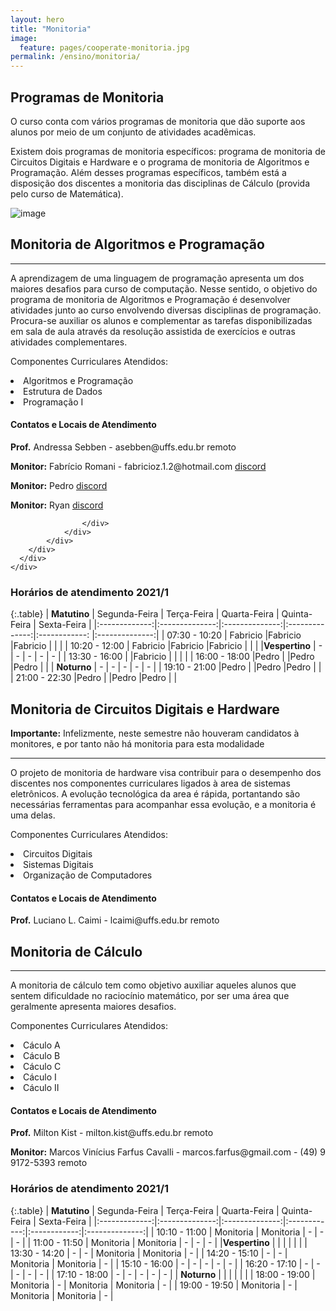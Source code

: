 ```yaml
---
layout: hero
title: "Monitoria"
image:
  feature: pages/cooperate-monitoria.jpg
permalink: /ensino/monitoria/
---
```


<section class="fdb-block">
  <div class="container">
    <div class="row align-items-center pt-2 pt-lg-5">
      <div class="col-12 col-md-8 col-lg-7">
        <h2>Programas de Monitoria</h2>
        <p class="lead">O curso conta com vários programas de monitoria que dão suporte aos alunos por meio de um conjunto de atividades acadêmicas.</p>
        <p>Existem dois programas de monitoria específicos: programa de monitoria de Circuitos Digitais e Hardware e o programa de monitoria de Algoritmos e Programação. Além desses programas específicos, também está a disposição dos discentes a monitoria das disciplinas de Cálculo (provida pelo curso de Matemática).</p>
      </div>
      <div class="col-8 col-md-4 m-auto m-md-0 ml-md-auto pt-5">
        <p><img alt="image" class="img-fluid" src="../../images/illustrations/teaching.svg"></p>
      </div>
    </div>
  </div>
</section>

<section class="mt-2 mb-5">
  <div class="container">
    <div class="row justify-content-center">
      <div class="col-12 text-left">
        <h2>Monitoria de Algoritmos e Programação</h2>
        <hr/>
        <p>
            A aprendizagem de uma linguagem de programação apresenta um dos maiores 
            desafios para curso de computação. Nesse sentido, o objetivo do programa 
            de monitoria de Algoritmos e Programação é desenvolver atividades junto 
            ao curso envolvendo diversas disciplinas de programação. Procura-se
            auxiliar os alunos e complementar as tarefas disponibilizadas em sala
            de aula através da resolução assistida de exercícios e outras atividades complementares.
        </p>
        <p>Componentes Curriculares Atendidos:</p>
        <li>Algoritmos e Programação</li>
        <li>Estrutura de Dados</li>
        <li>Programação I</li>
        <div class="card mt-5">
            <div class="card-header">
                <h4>Contatos e Locais de Atendimento</h4>
            </div>
            <div class="card-body">
                <div class="row text-left">
                    <div class="col-12">
                        <p>
                            <b>Prof.</b> Andressa Sebben - asebben@uffs.edu.br
                            <span class="badge bg-red-500 text-light">remoto</span>
                        </p>
                        <p>
                            <b>Monitor:</b> Fabrício Romani - fabricioz.1.2@hotmail.com
                            <span class="badge bg-indigo-500">
                                <a
                                    href="https://discord.gg/knABxNp"
                                    class="text-indigo-50 hover:text-indigo-50"
                                >
                                    discord
                                </a>
                            </span>
                        </p>
                        <p>
                            <b>Monitor:</b> Pedro
                            <span class="badge bg-indigo-500">
                                <a
                                    href="https://discord.gg/knABxNp"
                                    class="text-indigo-50 hover:text-indigo-50"
                                >
                                    discord
                                </a>
                            </span>
                        </p>
                        <p>
                            <b>Monitor:</b> Ryan
                            <span class="badge bg-indigo-500">
                                <a
                                    href="https://discord.gg/knABxNp"
                                    class="text-indigo-50 hover:text-indigo-50"
                                >
                                    discord
                                </a>
                            </span>
                        </p>
                     
                    </div>
                </div> 
            </div> 
        </div>
      </div>
    </div>
  </div>
</section>

<h3>Horários de atendimento 2021/1</h3>

{:.table}
|  **Matutino** |  Segunda-Feira |   Terça-Feira  | Quarta-Feira   | Quinta-Feira   |   Sexta-Feira  |
|:-------------:|:--------------:|:--------------:|:--------------:|:------------:  |:--------------:|
| 07:30 - 10:20 | Fabricio       |Fabricio        |Fabricio        |                |                |
| 10:20 - 12:00 | Fabricio       |Fabricio        |Fabricio        |                |                |
|**Vespertino** |       -        |       -        |       -        |       -        |        -       |
| 13:30 - 16:00 |                |Fabricio        |                |                |                |
| 16:00 - 18:00 |Pedro           |                |Pedro           |Pedro           |                |
| **Noturno**   |     -          |        -       |       -        |       -        |       -        |
| 19:10 - 21:00 |Pedro           |                |Pedro           |Pedro           |                |
| 21:00 - 22:30 |Pedro           |                |Pedro           |Pedro           |                |


<section class="mt-4 mb-4">
  <div class="container">
    <div class="row justify-content-center">
      <div class="col-12 text-left">
        <h2>Monitoria de Circuitos Digitais e Hardware</h2>
        <div class="alert text-danger border-danger" role="alert">
            <b>Importante:</b> Infelizmente, neste semestre não houveram candidatos à monitores, e por tanto não há monitoria para esta modalidade
        </div>
        <hr/>
        <p>
            O projeto de monitoria de hardware visa contribuir para o desempenho dos discentes nos componentes curriculares ligados à area de sistemas eletrônicos. A evolução tecnológica da area é rápida, portantando são necessárias ferramentas para acompanhar essa evolução, e a monitoria é uma delas.
        </p>
        <p>Componentes Curriculares Atendidos:</p>
        <li>Circuitos Digitais</li>
        <li>Sistemas Digitais</li>
        <li>Organização de Computadores</li>
        <div class="card mt-4">
            <div class="card-header">
                <h4>Contatos e Locais de Atendimento</h4>
            </div>
            <div class="card-body">
                <div class="row text-left">
                    <div class="col-12">
                        <p>
                            <b>Prof.</b> Luciano L. Caimi - lcaimi@uffs.edu.br
                            <span class="badge bg-red-500 text-light">remoto</span>
                        </p>
                    </div>
                </div> 
            </div> 
        </div>
      </div>
    </div>
  </div>
</section>

<!-- <h3>Horários de atendimento 2021/1</h3> -->


<section class="mt-4 mb-4">
  <div class="container">
    <div class="row justify-content-center">
      <div class="col-12 text-left">
        <h2>Monitoria de Cálculo</h2>
        <hr/>
        <p>
            A monitoria de cálculo tem como objetivo auxiliar aqueles alunos que sentem dificuldade no raciocínio matemático, por ser uma área que geralmente apresenta maiores desafios. 
            <!-- O programa tem a modalidade online, onde o aluno pode enviar suas duvidas para o monitor atráves das redes sociais e ter um atendimento mais rápido. -->
        </p>
        <p>Componentes Curriculares Atendidos:</p>
        <li>Cáculo A</li>
        <li>Cáculo B</li>
        <li>Cáculo C</li>
        <li>Cáculo I</li>
        <li>Cáculo II</li>
        <div class="card mt-4">
            <div class="card-header">
                <h4>Contatos e Locais de Atendimento</h4>
            </div>
            <div class="card-body">
                <div class="row text-left">
                    <div class="col-12">
                        <p>
                            <b>Prof.</b> Milton Kist - milton.kist@uffs.edu.br
                            <span class="badge bg-red-500 text-light">remoto</span>
                        </p>
                        <p>
                            <b>Monitor:</b> Marcos Vinícius Farfus Cavalli - marcos.farfus@gmail.com - (49) 9 9172-5393
                            <span class="badge bg-red-500 text-light">remoto</span>
                        </p>
                    </div>
                </div> 
            </div> 
        </div>
      </div>
    </div>
  </div>
</section>

<h3>Horários de atendimento 2021/1</h3>

{:.table}
|  **Matutino** |  Segunda-Feira |   Terça-Feira  | Quarta-Feira | Quinta-Feira |   Sexta-Feira  |
|:-------------:|:--------------:|:--------------:|:------------:|:------------:|:--------------:|
| 10:10 - 11:00 | Monitoria      | Monitoria      | -            |  -           | -              |
| 11:00 - 11:50 | Monitoria      | Monitoria      | -            |  -           | -              |
|**Vespertino** |                |                |              |              |                |
| 13:30 - 14:20 | -              | -              | Monitoria    | Monitoria    | -              |
| 14:20 - 15:10 | -              | -              | Monitoria    | Monitoria    | -              |
| 15:10 - 16:00 | -              | -              |  -           |  -           | -              |
| 16:20 - 17:10 | -              | -              |  -           |  -           | -              |
| 17:10 - 18:00 | -              | -              | -            |  -           | -              |
| **Noturno**   |                |                |              |              |                |
| 18:00 - 19:00 | Monitoria      | -              | Monitoria    | Monitoria    | -              |
| 19:00 - 19:50 | Monitoria      | -              | Monitoria    | Monitoria    | -              |
